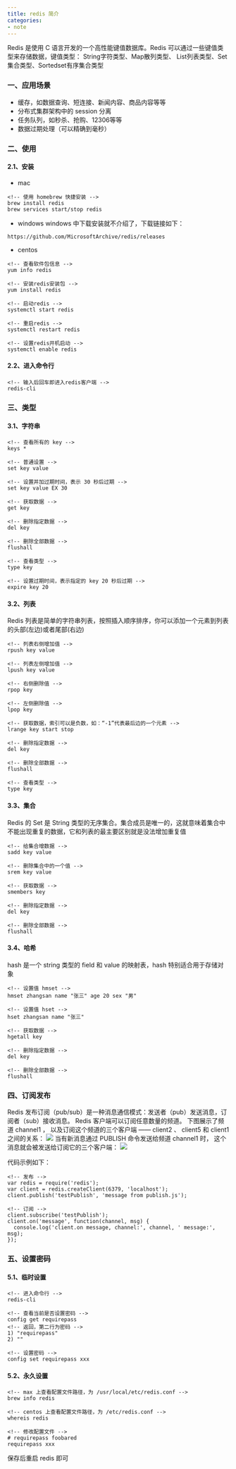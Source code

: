 ```yaml
---
title: redis 简介
categories:
- note 
---
```

Redis 是使用 C 语言开发的一个高性能键值数据库。Redis 可以通过一些键值类型来存储数据，键值类型： String字符类型、Map散列类型、 List列表类型、Set集合类型、Sortedset有序集合类型
<!--more-->
### 一、应用场景
- 缓存，如数据查询、短连接、新闻内容、商品内容等等
- 分布式集群架构中的 session 分离
- 任务队列，如秒杀、抢购、12306等等
- 数据过期处理（可以精确到毫秒）

### 二、使用
#### 2.1、安装
- mac

```
<!-- 使用 homebrew 快捷安装 -->
brew install redis
brew services start/stop redis
```
- windows
windows 中下载安装就不介绍了，下载链接如下：

```
https://github.com/MicrosoftArchive/redis/releases
```
- centos

```
<!-- 查看软件包信息 -->
yum info redis

<!-- 安装redis安装包 -->
yum install redis

<!-- 启动redis -->
systemctl start redis

<!-- 重启redis -->
systemctl restart redis

<!-- 设置redis开机启动 -->
systemctl enable redis
```
#### 2.2、进入命令行
```
<!-- 输入后回车即进入redis客户端 -->
redis-cli
```
### 三、类型
#### 3.1、字符串
```
<!-- 查看所有的 key -->
keys *

<!-- 普通设置 -->
set key value

<!-- 设置并加过期时间，表示 30 秒后过期 -->
set key value EX 30

<!-- 获取数据 -->
get key

<!-- 删除指定数据 -->
del key

<!-- 删除全部数据 -->
flushall

<!-- 查看类型 -->
type key

<!-- 设置过期时间，表示指定的 key 20 秒后过期 -->
expire key 20
```
#### 3.2、列表
Redis 列表是简单的字符串列表，按照插入顺序排序，你可以添加一个元素到列表的头部(左边)或者尾部(右边)
```
<!-- 列表右侧增加值 -->
rpush key value

<!-- 列表左侧增加值 -->
lpush key value

<!-- 右侧删除值 -->
rpop key

<!-- 左侧删除值 -->
lpop key

<!-- 获取数据，索引可以是负数，如：“-1”代表最后边的一个元素 -->
lrange key start stop

<!-- 删除指定数据 -->
del key

<!-- 删除全部数据 -->
flushall

<!-- 查看类型 -->
type key
```
#### 3.3、集合
Redis 的 Set 是 String 类型的无序集合。集合成员是唯一的，这就意味着集合中不能出现重复的数据，它和列表的最主要区别就是没法增加重复值
```
<!-- 给集合增数据 -->
sadd key value

<!-- 删除集合中的一个值 -->
srem key value

<!-- 获取数据 -->
smembers key

<!-- 删除指定数据 -->
del key

<!-- 删除全部数据 -->
flushall
```
#### 3.4、哈希
hash 是一个 string 类型的 field 和 value 的映射表，hash 特别适合用于存储对象
```
<!-- 设置值 hmset -->
hmset zhangsan name "张三" age 20 sex "男"

<!-- 设置值 hset -->
hset zhangsan name "张三"

<!-- 获取数据 -->
hgetall key

<!-- 删除指定数据 -->
del key

<!-- 删除全部数据 -->
flushall
```
### 四、订阅发布
Redis 发布订阅（pub/sub）是一种消息通信模式：发送者（pub）发送消息，订阅者（sub）接收消息。 Redis 客户端可以订阅任意数量的频道。
下图展示了频道 channel1 ， 以及订阅这个频道的三个客户端 —— client2 、 client5 和 client1 之间的关系：
<img src="/assets/note/redis/subscribe.png">
当有新消息通过 PUBLISH 命令发送给频道 channel1 时， 这个消息就会被发送给订阅它的三个客户端：
<img src="/assets/note/redis/publish.png">

代码示例如下：
```
<!-- 发布 -->
var redis = require('redis');
var client = redis.createClient(6379, 'localhost');
client.publish('testPublish', 'message from publish.js');

<!-- 订阅 -->
client.subscribe('testPublish');
client.on('message', function(channel, msg) {
  console.log('client.on message, channel:', channel, ' message:', msg);
});
```
### 五、设置密码
#### 5.1、临时设置
```
<!-- 进入命令行 -->
redis-cli

<!-- 查看当前是否设置密码 -->
config get requirepass
<!-- 返回，第二行为密码 -->
1) "requirepass"
2) ""

<!-- 设置密码 -->
config set requirepass xxx
```
#### 5.2、永久设置
```
<!-- max 上查看配置文件路径，为 /usr/local/etc/redis.conf -->
brew info redis

<!-- centos 上查看配置文件路径，为 /etc/redis.conf -->
whereis redis

<!-- 修改配置文件 -->
# requirepass foobared
requirepass xxx
```
保存后重启 redis 即可